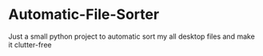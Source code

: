 # Automatic-File-Sorter
Just a small python project to automatic sort my all desktop files and make it clutter-free
